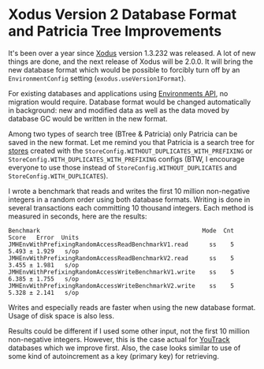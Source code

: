 # Xodus Version 2 Database Format and Patricia Tree Improvements

It's been over a year since [Xodus](https://github.com/JetBrains/xodus) version 1.3.232
was released. A lot of new things are done, and the next release of Xodus will be 2.0.0.
It will bring the new database format which would be possible to forcibly turn
off by an `EnvironmentConfig` setting (`exodus.useVersion1Format`).

For existing databases and applications using
[Environments API](https://github.com/JetBrains/xodus/wiki/Environments), no migration
would require. Database format would be changed automatically in background: new and
modified data as well as the data moved by database GC would be written in the new format.

Among two types of search tree (BTree & Patricia) only Patricia can be saved in the new
format. Let me remind you that Patricia is a search tree for [stores](https://github.com/JetBrains/xodus/wiki/Environments#stores)
created with the `StoreConfig.WITHOUT_DUPLICATES_WITH_PREFIXING` or
`StoreConfig.WITH_DUPLICATES_WITH_PREFIXING` configs (BTW, I encourage everyone to use
those instead of `StoreConfig.WITHOUT_DUPLICATES` and `StoreConfig.WITH_DUPLICATES`).

I wrote a benchmark that reads and writes the first 10 million non-negative integers in a
random order using both database formats. Writing is done in several transactions
each committing 10 thousand integers. Each method is measured in seconds, here are the results:

```text
Benchmark                                              Mode  Cnt  Score   Error  Units
JMHEnvWithPrefixingRandomAccessReadBenchmarkV1.read      ss    5  5.493 ± 1.929   s/op
JMHEnvWithPrefixingRandomAccessReadBenchmarkV2.read      ss    5  3.455 ± 1.981   s/op
JMHEnvWithPrefixingRandomAccessWriteBenchmarkV1.write    ss    5  6.385 ± 1.755   s/op
JMHEnvWithPrefixingRandomAccessWriteBenchmarkV2.write    ss    5  5.328 ± 2.141   s/op
```

Writes and especially reads are faster when using the new database format. Usage of
disk space is also less.

Results could be different if I used some other input, not the first 10 million non-negative
integers. However, this is the case actual for [YouTrack](https://www.jetbrains.com/youtrack)
databases which we improve first. Also, the case looks similar to use of some kind of
autoincrement as a key (primary key) for retrieving.